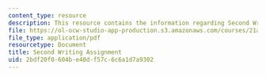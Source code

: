 ```yaml
---
content_type: resource
description: This resource contains the information regarding Second Writing Assignment.
file: https://ol-ocw-studio-app-production.s3.amazonaws.com/courses/21a-230j-the-contemporary-american-family-spring-2004/2bdf20f0604be40df57c6c6a1d7a9302_MIT21A_230JS04_secondassig.pdf
file_type: application/pdf
resourcetype: Document
title: Second Writing Assignment
uid: 2bdf20f0-604b-e40d-f57c-6c6a1d7a9302
---
```

